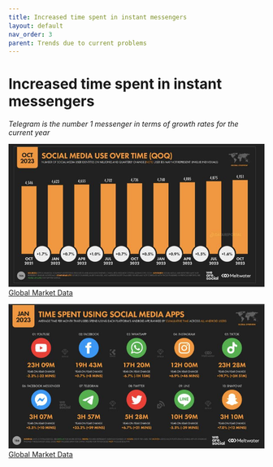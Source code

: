 ```yaml
---
title: Increased time spent in instant messengers
layout: default
nav_order: 3
parent: Trends due to current problems
---
```


# Increased time spent in instant messengers

_Telegram is the number 1 messenger in terms of growth rates for the current year_

![Social media use over time](https://github.com/opia-world/en/blob/master/assets/images/social_media_use.jpg "Social media use over time")
[Global Market Data](https://datareportal.com/reports/digital-2023-deep-dive-time-spent-on-social-media?utm_source=Global_Digital_Reports&utm_medium=Partner_Article&utm_campaign=Digital_2023)

![Time spent using social media Apps](https://github.com/opia-world/en/blob/master/assets/images/time_spent_using_social_media.jpg "Time spent using social media Apps")
[Global Market Data](https://datareportal.com/reports/digital-2023-deep-dive-time-spent-on-social-media?utm_source=Global_Digital_Reports&utm_medium=Partner_Article&utm_campaign=Digital_2023)